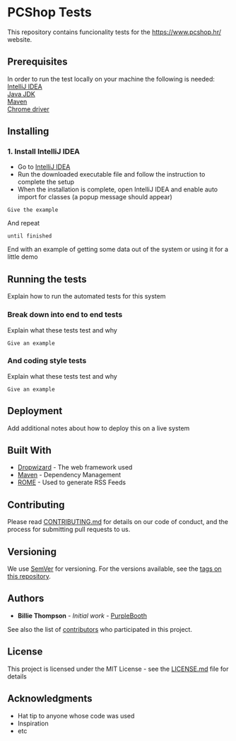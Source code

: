 # PCShop Tests

This repository contains funcionality tests for the https://www.pcshop.hr/ website.

## Prerequisites

In order to run the test locally on your machine the following is needed:<br />
[IntelliJ IDEA](https://www.jetbrains.com/idea/download/#section=windows)<br />
[Java JDK](https://www.oracle.com/technetwork/java/javase/downloads/jdk8-downloads-2133151.html)<br />
[Maven](https://maven.apache.org/download.cgi)<br />
[Chrome driver](https://chromedriver.chromium.org/)

## Installing

### 1. Install IntelliJ IDEA

- Go to [IntelliJ IDEA](https://www.jetbrains.com/idea/download/#section=windows)<br />
- Run the downloaded executable file and follow the instruction to complete the setup <br />
- When the installation is complete, open IntelliJ IDEA and enable auto import for classes (a popup message should appear) <br />

```
Give the example
```

And repeat

```
until finished
```

End with an example of getting some data out of the system or using it for a little demo

## Running the tests

Explain how to run the automated tests for this system

### Break down into end to end tests

Explain what these tests test and why

```
Give an example
```

### And coding style tests

Explain what these tests test and why

```
Give an example
```

## Deployment

Add additional notes about how to deploy this on a live system

## Built With

* [Dropwizard](http://www.dropwizard.io/1.0.2/docs/) - The web framework used
* [Maven](https://maven.apache.org/) - Dependency Management
* [ROME](https://rometools.github.io/rome/) - Used to generate RSS Feeds

## Contributing

Please read [CONTRIBUTING.md](https://gist.github.com/PurpleBooth/b24679402957c63ec426) for details on our code of conduct, and the process for submitting pull requests to us.

## Versioning

We use [SemVer](http://semver.org/) for versioning. For the versions available, see the [tags on this repository](https://github.com/your/project/tags). 

## Authors

* **Billie Thompson** - *Initial work* - [PurpleBooth](https://github.com/PurpleBooth)

See also the list of [contributors](https://github.com/your/project/contributors) who participated in this project.

## License

This project is licensed under the MIT License - see the [LICENSE.md](LICENSE.md) file for details

## Acknowledgments

* Hat tip to anyone whose code was used
* Inspiration
* etc

